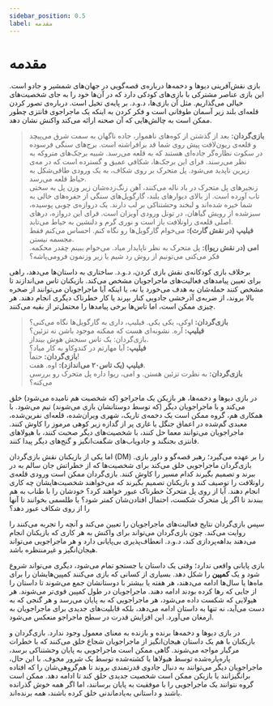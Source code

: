```yaml
---
sidebar_position: 0.5
label: مقدمه
---
```

# مقدمه
بازی نقش‌آفرینی دیوها و دخمه‌ها درباره‌ی قصه‌گویی در جهان‌های شمشیر و جادو است. این بازی عناصر مشترکی با بازی‌های کودکی دارد که در آن‌ها خود را به جای شخصیت‌های خیالی می‌گذاریم. مثل آن بازی‌ها، د.و.د. بر پایه‌ی تخیل است. درباره‌ی تصور کردن قلعه‌ای بلند زیر آسمان طوفانی است و فکر کردن به اینکه یک ماجراجوی فانتزی چطور ممکن است به چالش‌هایی که آن صحنه ارائه می‌کند واکنش نشان دهد.

> **بازی‌گردان:** بعد از گذشتن از کوه‌های ناهموار، جاده ناگهان به سمت شرق می‌پیچد و قلعه‌ی ریون‌لافت پیش روی شما قد برافراشته است. برج‌های سنگی فرسوده در سکوت نظاره‌گر جاده‌ای هستند که به قلعه می‌رسد. شبیه برجک‌های متروکه به نظر می‌رسند. فرای این برجک‌ها، شکافی عمیق و گسترده است که در مه‌ی زیرین ناپدید می‌شود. پل متحرک بر روی شکاف، به یک ورودی طاقی‌شکل به حیاط قلعه می‌رسد.  
    زنجیرهای پل متحرک در باد ناله می‌کنند، آهن زنگ‌زده‌شان زیر وزن پل به سختی تاب آورده است. از بالای دیوارهای بلند، گارگویل‌های سنگی از حفره‌های خالی به شما خیره شده‌اند و لبخند وحشتناکی بر لب دارند. یک دروازه‌ی چوبی پوسیده، سبزشده از رویش گیاهان، در تونل ورودی آویزان است. فرای این دروازه، درهای اصلی قلعه‌ی راونلافت باز است و نوری گرم و دلنشین به حیاط می‌تابد.  
    **فیلیپ (در نقش گارث):** می‌خوام گارگویل‌ها رو نگاه کنم. احساس می‌کنم فقط مجسمه نیستن.  
    **امی (در نقش ریوا):** پل متحرک به نظر ناپایدار میاد. می‌خوام ببینم چقدر محکمه. فکر می‌کنی می‌تونیم از روش رد شیم یا زیر وزنمون فرومی‌پاشه؟  

برخلاف بازی کودکانه‌ی نقش‌ بازی کردن، د.و.د. ساختاری به داستان‌ها می‌دهد، راهی برای تعیین پیامدهای فعالیت‌های ماجراجویان مشخص می‌کند. بازیکنان تاس می‌اندازند تا مشخص کنند حمله‌شان به هدف می‌خورد یا نه، یا اینکه آیا ماجراجویان می‌توانند از صخره بالا بروند، از ضربه‌ی آذرخشی جادویی کنار بپرند یا کار خطرناک دیگری انجام دهند. هر چیزی ممکن است، اما تاس‌ها برخی پیامدها را محتمل‌تر از بقیه می‌کنند.

> **بازی‌گردان:** اوکی، یکی یکی. فیلیپ، داری به گارگویل‌ها نگاه می‌کنی؟  
    **فیلیپ:** آره. نشونه‌ای هست که ممکنه موجود باشن نه تزئین؟  
    بازی‌گردان: یک تاس سنجش هوش بینداز.  
    **فیلیپ:** آیا مهارتم در کندوکاو به کار میاد؟  
    **بازی‌گردان:** حتماً!  
    **فیلیپ (یک تاس۲۰ می‌اندازد):** اوه. هفت.  
    **بازی‌گردان:** به نظرت تزئین هستن. و امی، ریوا داره پل متحرک رو بررسی می‌کنه؟  

در بازی دیوها و دخمه‌ها، هر بازیکن یک ماجراجو (که شخصیت هم نامیده می‌شود) خلق می‌کند و با ماجراجویان دیگر (که توسط دوستانشان بازی می‌شوند) تیم می‌شود. با همکاری هم، گروه ممکن است یک دخمه‌ی تاریک، شهری ویران‌شده، قلعه‌ای نفرین‌شده، معبدی گم‌شده در اعماق جنگل یا غاری پر از گدازه زیر کوهی مرموز را کاوش کنند. ماجراجویان می‌توانند معما حل کنند، با شخصیت‌های دیگر صحبت کنند، با هیولاهای فانتزی بجنگند و جادویاب‌های شگفت‌انگیز و گنج‌های دیگر پیدا کنند.

اما یکی از بازیکنان نقش بازی‌گردان (DM) را بر عهده می‌گیرد؛ رهبر قصه‌گو و داور بازی. بازی‌گردان ماجراجویی خلق می‌کند برای شخصیت‌ها که از خطراتش جان سالم به در ببرند و تصمیم بگیرند کدام مسیر را کاوش کنند. بازی‌گردان ممکن است ورودی قلعه‌ی راونلافت را توصیف کند و بازیکنان تصمیم بگیرند که می‌خواهند شخصیت‌هایشان چه کاری انجام دهند. آیا از روی پل متحرکٔ خطرناک عبور خواهند کرد؟ خودشان را با طناب به هم ببندند تا اگر پل متحرک شکست، احتمال افتادن‌شان کمتر شود؟ یا طلسمی بخوانند تا آنها را از روی شکاف عبور دهد؟

سپس بازی‌گردان نتایج فعالیت‌های ماجراجویان را تعیین می‌کند و آنچه را تجربه می‌کنند را روایت می‌کند. چون بازی‌گردان می‌تواند برای واکنش به هر کاری که بازیکنان انجام می‌دهند بداهه‌پردازی کند، د.و.د. انعطاف‌پذیری بی‌پایانی دارد و هر ماجراجویی می‌تواند هیجان‌انگیز و غیرمنتظره باشد.

بازی پایانی واقعی ندارد؛ وقتی یک داستان یا جستجو تمام می‌شود، دیگری می‌تواند شروع شود و یک **کمپین‌** را شکل دهد. بسیاری از کسانی که بازی می‌کنند کمپین‌هایشان را برای ماه‌ها یا سال‌ها ادامه می‌دهند، هر هفته یا بیشتر با دوستانشان جمع می‌شوند تا داستان را از جایی که رها کرده بودند ادامه دهند. ماجراجویان در طول کمپین‌ قوی‌تر می‌شوند. هر هیولایی که شکست داده می‌شود، هر ماجراجویی که به پایان می‌رسد و هر گنجی که به دست می‌آید، نه تنها به داستان ادامه می‌دهد، بلکه قابلیت‌های جدیدی برای ماجراجویان به ارمغان می‌آورد. این افزایش قدرت در سطح ماجراجو منعکس می‌شود.

در بازی دیوها و دخمه‌ها برنده و بازنده به معنای معمول وجود ندارد. بازی‌گردان و بازیکنان با هم یک داستان هیجان‌انگیز از ماجراجویان شجاع خلق می‌کنند که با خطرات مرگبار مواجه می‌شوند. گاهی ممکن است ماجراجویی به پایان وحشتناکی برسد، پاره‌پاره‌شده توسط هیولاها یا کشته‌شده توسط یک شرور مخوف. با این حال، ماجراجویان دیگر می‌توانند به دنبال جادوی قدرتمندی بروند تا هم‌گروهی‌شان را که افتاده برانگیزانند یا بازیکن ممکن است شخصیت جدیدی خلق کند تا ادامه دهد. ممکن است گروه نتوانند یک ماجراجویی را با موفقیت به پایان برسانند، اما اگر همه خوش گذرانده باشند و داستانی به‌یادماندنی خلق کرده باشند، همه برنده‌اند.

